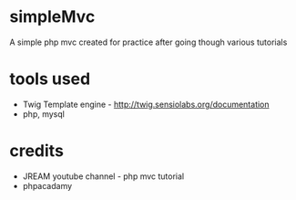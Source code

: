 simpleMvc
==========
A simple php mvc created for practice after going though various tutorials

tools used
==========
 - Twig Template engine - http://twig.sensiolabs.org/documentation
 - php, mysql

credits
========

 - JREAM youtube channel - php mvc tutorial
 - phpacadamy 

